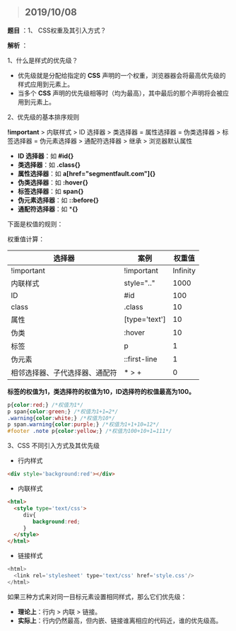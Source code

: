 > ## 2019/10/08

**题目** ：1、 CSS权重及其引入方式？

**解析** ：

1、什么是样式的优先级？

- 优先级就是分配给指定的 **CSS** 声明的一个权重，浏览器器会将最高优先级的样式应用到元素上。
- 当多个 **CSS** 声明的优先级相等时（均为最高），其中最后的那个声明将会被应用到元素上。



2、优先级的基本排序规则

**!important** > 内联样式 > ID 选择器 > 类选择器 = 属性选择器 = 伪类选择器 > 标签选择器 = 伪元素选择器 > 通配符选择器 > 继承 > 浏览器默认属性

- **ID 选择器**：如 **#id{}**
- **类选择器**：如 **.class{}**
- **属性选择器**：如 **a[href="segmentfault.com"]{}**
- **伪类选择器**：如 **:hover{}**
- **标签选择器**：如 **span{}**
- **伪元素选择器**：如 **::before{}**
- **通配符选择器**：如 ***{}** 



下面是权值的规则：

权重值计算：

| 选择器                         | 案例          | 权重值   |
| ------------------------------ | ------------- | -------- |
| !important                     | !important    | Infinity |
| 内联样式                       | style=".."    | 1000     |
| ID                             | #id           | 100      |
| class                          | .class        | 10       |
| 属性                           | [type='text'] | 10       |
| 伪类                           | :hover        | 10       |
| 标签                           | p             | 1        |
| 伪元素                         | ::first-line  | 1        |
| 相邻选择器、子代选择器、通配符 | * > +         | 0        |

**标签的权值为1，类选择符的权值为10，ID选择符的权值最高为100。**

 ~~~css
p{color:red;} /*权值为1*/
p span{color:green;} /*权值为1+1=2*/
.warning{color:white;} /*权值为10*/
p span.warning{color:purple;} /*权值为1+1+10=12*/
#footer .note p{color:yellow;} /*权值为100+10+1=111*/
 ~~~



3、CSS 不同引入方式及其优先级

- 行内样式

~~~html
<div style='background:red'></div>
~~~

- 内联样式

~~~html
<html>
  <style type='text/css'>
     div{
        background:red;
     }
  </style>
</html>
~~~

- 链接样式

~~~js
<html>
  <link rel='stylesheet' type='text/css' href='style.css'/>
</html>
~~~



如果三种方式来对同一目标元素设置相同样式，那么它们优先级：

- **理论上**：行内 > 内联 > 链接。
- **实际上**：行内仍然最高，但内嵌、链接谁离相应的代码近，谁的优先级高。